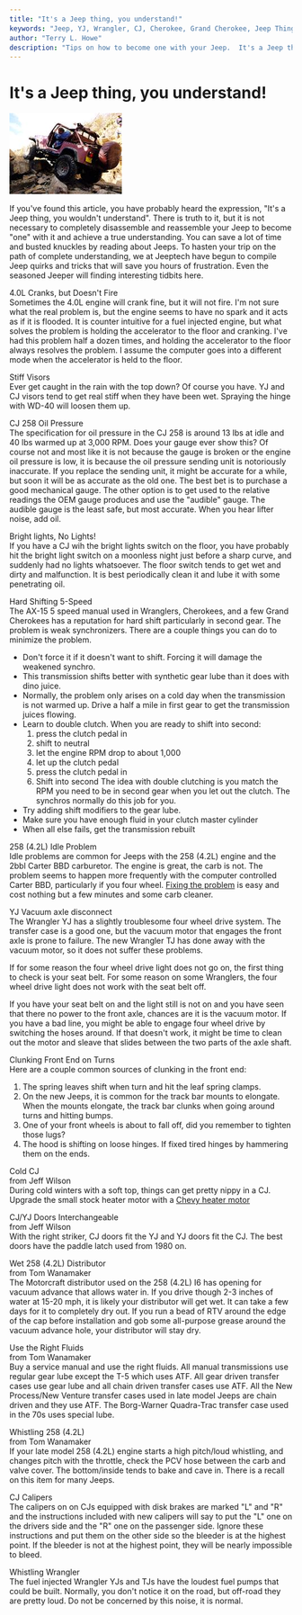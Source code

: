 ```yaml
---
title: "It's a Jeep thing, you understand!"
keywords: "Jeep, YJ, Wrangler, CJ, Cherokee, Grand Cherokee, Jeep Thing"
author: "Terry L. Howe"
description: "Tips on how to become one with your Jeep.  It's a Jeep thing, you understand."
---
```

# It's a Jeep thing, you understand!

![Phil Collard on Tabasco Twister](../../img/terry/trail/lc98b_.jpg)

If you've found this article, you have probably heard the expression, "It's a Jeep thing, you wouldn't understand". There is truth to it, but it is not necessary to completely disassemble and reassemble your Jeep to become "one" with it and achieve a true understanding. You can save a lot of time and busted knuckles by reading about Jeeps. To hasten your trip on the path of complete understanding, we at Jeeptech have begun to compile Jeep quirks and tricks that will save you hours of frustration. Even the seasoned Jeeper will finding interesting tidbits here. 

4.0L Cranks, but Doesn't Fire  
Sometimes the 4.0L engine will crank fine, but it will not fire. I'm not sure what the real problem is, but the engine seems to have no spark and it acts as if it is flooded. It is counter intuitive for a fuel injected engine, but what solves the problem is holding the accelerator to the floor and cranking. I've had this problem half a dozen times, and holding the accelerator to the floor always resolves the problem. I assume the computer goes into a different mode when the accelerator is held to the floor. 

Stiff Visors  
Ever get caught in the rain with the top down? Of course you have. YJ and CJ visors tend to get real stiff when they have been wet. Spraying the hinge with WD-40 will loosen them up. 

CJ 258 Oil Pressure  
The specification for oil pressure in the CJ 258 is around 13 lbs at idle and 40 lbs warmed up at 3,000 RPM. Does your gauge ever show this? Of course not and most like it is not because the gauge is broken or the engine oil pressure is low, it is because the oil pressure sending unit is notoriously inaccurate. If you replace the sending unit, it might be accurate for a while, but soon it will be as accurate as the old one. The best bet is to purchase a good mechanical gauge. The other option is to get used to the relative readings the OEM gauge produces and use the "audible" gauge. The audible gauge is the least safe, but most accurate. When you hear lifter noise, add oil. 

Bright lights, No Lights!  
If you have a CJ wih the bright lights switch on the floor, you have probably hit the bright light switch on a moonless night just before a sharp curve, and suddenly had no lights whatsoever. The floor switch tends to get wet and dirty and malfunction. It is best periodically clean it and lube it with some penetrating oil. 

Hard Shifting 5-Speed  
The AX-15 5 speed manual used in Wranglers, Cherokees, and a few Grand Cherokees has a reputation for hard shift particularly in second gear. The problem is weak synchronizers. There are a couple things you can do to minimize the problem. 

  * Don't force it if it doesn't want to shift. Forcing it will damage the weakened synchro.
  * This transmission shifts better with synthetic gear lube than it does with dino juice.
  * Normally, the problem only arises on a cold day when the transmission is not warmed up. Drive a half a mile in first gear to get the transmission juices flowing. 
  * Learn to double clutch. When you are ready to shift into second: 
    1. press the clutch pedal in
    2. shift to neutral
    3. let the engine RPM drop to about 1,000
    4. let up the clutch pedal
    5. press the clutch pedal in
    6. Shift into second
The idea with double clutching is you match the RPM you need to be in second gear when you let out the clutch. The synchros normally do this job for you. 
  * Try adding shift modifiers to the gear lube.
  * Make sure you have enough fluid in your clutch master cylinder
  * When all else fails, get the transmission rebuilt

258 (4.2L) Idle Problem  
Idle problems are common for Jeeps with the 258 (4.2L) engine and the 2bbl Carter BBD carburetor. The engine is great, the carb is not. The problem seems to happen more frequently with the computer controlled Carter BBD, particularly if you four wheel. [ Fixing the problem](/engine/factory/carter.md) is easy and cost nothing but a few minutes and some carb cleaner. 

YJ Vacuum axle disconnect  
The Wrangler YJ has a slightly troublesome four wheel drive system. The transfer case is a good one, but the vacuum motor that engages the front axle is prone to failure. The new Wrangler TJ has done away with the vacuum motor, so it does not suffer these problems.

If for some reason the four wheel drive light does not go on, the first thing to check is your seat belt. For some reason on some Wranglers, the four wheel drive light does not work with the seat belt off.

If you have your seat belt on and the light still is not on and you have seen that there no power to the front axle, chances are it is the vacuum motor. If you have a bad line, you might be able to engage four wheel drive by switching the hoses around. If that doesn't work, it might be time to clean out the motor and sleave that slides between the two parts of the axle shaft. 

Clunking Front End on Turns  
Here are a couple common sources of clunking in the front end: 

  1. The spring leaves shift when turn and hit the leaf spring clamps.
  2. On the new Jeeps, it is common for the track bar mounts to elongate. When the mounts elongate, the track bar clunks when going around turns and hitting bumps.
  3. One of your front wheels is about to fall off, did you remember to tighten those lugs?
  4. The hood is shifting on loose hinges. If fixed tired hinges by hammering them on the ends.

Cold CJ  
from Jeff Wilson  
During cold winters with a soft top, things can get pretty nippy in a CJ. Upgrade the small stock heater motor with a [ Chevy heater motor](/body/heater.md)

CJ/YJ Doors Interchangeable  
from Jeff Wilson  
With the right striker, CJ doors fit the YJ and YJ doors fit the CJ. The best doors have the paddle latch used from 1980 on. 

Wet 258 (4.2L) Distributor  
from Tom Wanamaker  
The Motorcraft distributor used on the 258 (4.2L) I6 has opening for vacuum advance that allows water in. If you drive though 2-3 inches of water at 15-20 mph, it is likely your distributor will get wet. It can take a few days for it to completely dry out. If you run a bead of RTV around the edge of the cap before installation and gob some all-purpose grease around the vacuum advance hole, your distributor will stay dry. 

Use the Right Fluids  
from Tom Wanamaker  
Buy a service manual and use the right fluids. All manual transmissions use regular gear lube except the T-5 which uses ATF. All gear driven transfer cases use gear lube and all chain driven transfer cases use ATF. All the New Process/New Venture transfer cases used in late model Jeeps are chain driven and they use ATF. The Borg-Warner Quadra-Trac transfer case used in the 70s uses special lube. 

Whistling 258 (4.2L)  
from Tom Wanamaker  
If your late model 258 (4.2L) engine starts a high pitch/loud whistling, and changes pitch with the throttle, check the PCV hose between the carb and valve cover. The bottom/inside tends to bake and cave in. There is a recall on this item for many Jeeps. 

CJ Calipers  
The calipers on on CJs equipped with disk brakes are marked "L" and "R" and the instructions included with new calipers will say to put the "L" one on the drivers side and the "R" one on the passenger side. Ignore these instructions and put them on the other side so the bleeder is at the highest point. If the bleeder is not at the highest point, they will be nearly impossible to bleed. 

Whistling Wrangler  
The fuel injected Wrangler YJs and TJs have the loudest fuel pumps that could be built. Normally, you don't notice it on the road, but off-road they are pretty loud. Do not be concerned by this noise, it is normal.